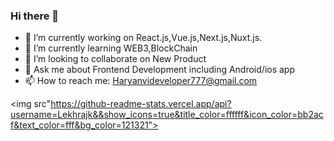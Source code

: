 ### Hi there 👋

<!--
**Lekhrajk/Lekhrajk** is a ✨ _special_ ✨ repository because its `README.md` (this file) appears on your GitHub profile.
-->


- 🔭 I’m currently working on React.js,Vue.js,Next.js,Nuxt.js.
- 🌱 I’m currently learning WEB3,BlockChain
- 👯 I’m looking to collaborate on New Product
- 💬 Ask me about Frontend Development including Android/ios app
- 📫 How to reach me: Haryanvideveloper777@gmail.com

<img src"https://github-readme-stats.vercel.app/api?username=Lekhrajk&&show_icons=true&title_color=ffffff&icon_color=bb2acf&text_color=fff&bg_color=121321">
